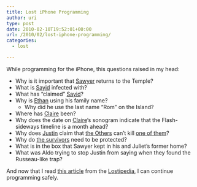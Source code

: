 ```yaml
---
title: Lost iPhone Programming
author: uri
type: post
date: 2010-02-10T19:52:01+00:00
url: /2010/02/lost-iphone-programming/
categories:
  - lost

---
```

While programming for the iPhone, this questions raised in my head:

  * Why is it important that [Sawyer][1] returns to the Temple?
  * What is [Sayid][2] infected with?
  * What has &#8220;claimed&#8221; [Sayid][2]?
  * Why is [Ethan][3] using his family name? 
      * Why did he use the last name &#8220;Rom&#8221; on the Island?
  * Where has [Claire][4] been?
  * Why does the date on [Claire][4]&#8216;s sonogram indicate that the Flash-sideways timeline is a month ahead?
  * Why does [Justin][5] claim that [the Others][6] can&#8217;t kill [one of them][7]?
  * Why do [the survivors][8] need to be protected?
  * What is in the box that Sawyer kept in his and Juliet&#8217;s former home?
  * What was Aldo trying to stop Justin from saying when they found the Russeau-like trap?

And now that I read [this article][9] from the [Lostipedia][10], I can continue programming safely.

 [1]: https://lostpedia.wikia.com/wiki/Sawyer "Sawyer"
 [2]: https://lostpedia.wikia.com/wiki/Sayid "Sayid"
 [3]: https://lostpedia.wikia.com/wiki/Ethan "Ethan"
 [4]: https://lostpedia.wikia.com/wiki/Claire "Claire"
 [5]: https://lostpedia.wikia.com/wiki/Justin "Justin"
 [6]: https://lostpedia.wikia.com/wiki/The_Others "The Others"
 [7]: https://lostpedia.wikia.com/wiki/Survivors "Survivors"
 [8]: https://lostpedia.wikia.com/wiki/The_survivors "The survivors"
 [9]: https://lostpedia.wikia.com/wiki/What_Kate_Does
 [10]: https://lostpedia.wikia.com